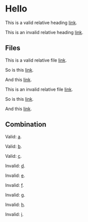 # Hello

This is a valid relative heading [link](#hello).

This is an invalid relative heading [link](#world).

## Files

This is a valid relative file [link](https://github.com/wooorm/test/blob/master/example.md).

So is this [link](https://github.com/wooorm/test/blob/foo-bar/example.md).

And this [link](../example.md).

This is an invalid relative file [link](https://github.com/wooorm/test/blob/master/world.md).

So is this [link](https://github.com/wooorm/test/blob/foo-bar/world.md).

And this [link](../world.md).

## Combination

Valid: [a](../example.md#hello).

Valid: [b](https://github.com/wooorm/test/blob/master/example.md#hello).

Valid: [c](https://github.com/wooorm/test/blob/foo-bar/example.md#hello).

Invalid: [d](../example.md#world).

Invalid: [e](https://github.com/wooorm/test/blob/master/example.md#world).

Invalid: [f](https://github.com/wooorm/test/blob/foo-bar/example.md#world).

Invalid: [g](../world.md#hello).

Invalid: [h](https://github.com/wooorm/test/blob/master/world.md#hello).

Invalid: [i](https://github.com/wooorm/test/blob/foo-bar/world.md#hello).
